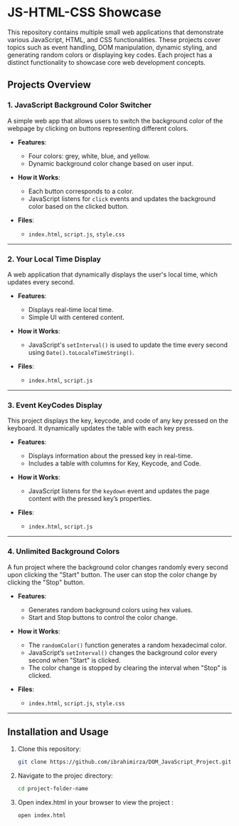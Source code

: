 # JS-HTML-CSS Showcase

This repository contains multiple small web applications that demonstrate various JavaScript, HTML, and CSS functionalities. These projects cover topics such as event handling, DOM manipulation, dynamic styling, and generating random colors or displaying key codes. Each project has a distinct functionality to showcase core web development concepts.

## Projects Overview

### 1. **JavaScript Background Color Switcher**

A simple web app that allows users to switch the background color of the webpage by clicking on buttons representing different colors.

- **Features**: 
  - Four colors: grey, white, blue, and yellow.
  - Dynamic background color change based on user input.
  
- **How it Works**:
  - Each button corresponds to a color.
  - JavaScript listens for `click` events and updates the background color based on the clicked button.

- **Files**: 
  - `index.html`, `script.js`, `style.css`

---

### 2. **Your Local Time Display**

A web application that dynamically displays the user's local time, which updates every second.

- **Features**: 
  - Displays real-time local time.
  - Simple UI with centered content.
  
- **How it Works**:
  - JavaScript's `setInterval()` is used to update the time every second using `Date().toLocaleTimeString()`.

- **Files**: 
  - `index.html`, `script.js`

---

### 3. **Event KeyCodes Display**

This project displays the key, keycode, and code of any key pressed on the keyboard. It dynamically updates the table with each key press.

- **Features**: 
  - Displays information about the pressed key in real-time.
  - Includes a table with columns for Key, Keycode, and Code.
  
- **How it Works**:
  - JavaScript listens for the `keydown` event and updates the page content with the pressed key’s properties.

- **Files**: 
  - `index.html`, `script.js`

---

### 4. **Unlimited Background Colors**

A fun project where the background color changes randomly every second upon clicking the "Start" button. The user can stop the color change by clicking the "Stop" button.

- **Features**: 
  - Generates random background colors using hex values.
  - Start and Stop buttons to control the color change.
  
- **How it Works**:
  - The `randomColor()` function generates a random hexadecimal color.
  - JavaScript’s `setInterval()` changes the background color every second when "Start" is clicked.
  - The color change is stopped by clearing the interval when "Stop" is clicked.

- **Files**: 
  - `index.html`, `script.js`, `style.css`

---

## Installation and Usage

1. Clone this repository:
   ```bash
   git clone https://github.com/ibrahimirza/DOM_JavaScript_Project.git

2. Navigate to the projec directory:
   ```bash
   cd project-folder-name

3. Open index.html in your browser to view the project :
    ```bash
    open index.html

